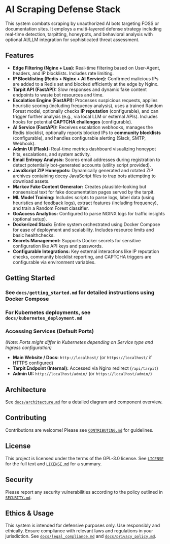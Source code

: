 # AI Scraping Defense Stack

This system combats scraping by unauthorized AI bots targeting FOSS or documentation sites. It employs a multi-layered defense strategy including real-time detection, tarpitting, honeypots, and behavioral analysis with optional AI/LLM integration for sophisticated threat assessment.

## Features

* **Edge Filtering (Nginx + Lua):** Real-time filtering based on User-Agent, headers, and IP blocklists. Includes rate limiting.
* **IP Blocklisting (Redis + Nginx + AI Service):** Confirmed malicious IPs are added to a Redis set and blocked efficiently at the edge by Nginx.
* **Tarpit API (FastAPI):** Slow responses and dynamic fake content endpoints to waste bot resources and time.
* **Escalation Engine (FastAPI):** Processes suspicious requests, applies heuristic scoring (including frequency analysis), uses a trained Random Forest model, optionally checks **IP reputation** (configurable), and can trigger further analysis (e.g., via local LLM or external APIs). Includes hooks for potential **CAPTCHA challenges** (configurable).
* **AI Service (FastAPI):** Receives escalation webhooks, manages the Redis blocklist, optionally reports blocked IPs to **community blocklists** (configurable), and handles configurable alerting (Slack, SMTP, Webhook).
* **Admin UI (Flask):** Real-time metrics dashboard visualizing honeypot hits, escalations, and system activity.
* **Email Entropy Analysis:** Scores email addresses during registration to detect potentially bot-generated accounts (utility script provided).
* **JavaScript ZIP Honeypots:** Dynamically generated and rotated ZIP archives containing decoy JavaScript files to trap bots attempting to download assets.
* **Markov Fake Content Generator:** Creates plausible-looking but nonsensical text for fake documentation pages served by the tarpit.
* **ML Model Training:** Includes scripts to parse logs, label data (using heuristics and feedback logs), extract features (including frequency), and train a Random Forest classifier.
* **GoAccess Analytics:** Configured to parse NGINX logs for traffic insights (optional setup).
* **Dockerized Stack:** Entire system orchestrated using Docker Compose for ease of deployment and scalability. Includes resource limits and basic healthchecks.
* **Secrets Management:** Supports Docker secrets for sensitive configuration like API keys and passwords.
* **Configurable Integrations:** Key external interactions like IP reputation checks, community blocklist reporting, and CAPTCHA triggers are configurable via environment variables.

## Getting Started

### See `docs/getting_started.md` for detailed instructions using Docker Compose

### For Kubernetes deployments, see `docs/kubernetes_deployment.md`

### Accessing Services (Default Ports)

*(Note: Ports might differ in Kubernetes depending on Service type and Ingress configuration)*

* **Main Website / Docs:** `http://localhost/` (or `https://localhost/` if HTTPS configured)
* **Tarpit Endpoint (Internal):** Accessed via Nginx redirect (`/api/tarpit`)
* **Admin UI:** `http://localhost/admin/` (or `https://localhost/admin/`)

## Architecture

See [`docs/architecture.md`](docs/architecture.md) for a detailed diagram and component overview.

## Contributing

Contributions are welcome! Please see [`CONTRIBUTING.md`](CONTRIBUTING.md) for guidelines.

## License

This project is licensed under the terms of the GPL-3.0 license. See [`LICENSE`](LICENSE) for the full text and [`LICENSE.md`](LICENSE.md) for a summary.

## Security

Please report any security vulnerabilities according to the policy outlined in [`SECURITY.md`](SECURITY.md).

## Ethics & Usage

This system is intended for defensive purposes only. Use responsibly and ethically. Ensure compliance with relevant laws and regulations in your jurisdiction. See [`docs/legal_compliance.md`](docs/legal_compliance.md) and [`docs/privacy_policy.md`](docs/privacy_policy.md).
